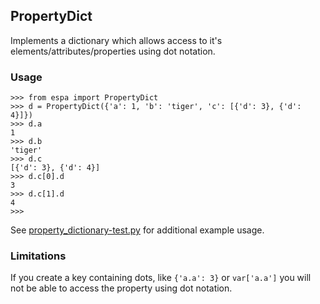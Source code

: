 ## PropertyDict
Implements a dictionary which allows access to it's elements/attributes/properties using dot notation.

### Usage

```
>>> from espa import PropertyDict
>>> d = PropertyDict({'a': 1, 'b': 'tiger', 'c': [{'d': 3}, {'d': 4}]})
>>> d.a
1
>>> d.b
'tiger'
>>> d.c
[{'d': 3}, {'d': 4}]
>>> d.c[0].d
3
>>> d.c[1].d
4
>>> 
```

See [property_dictionary-test.py](../../examples/property_dictionary-test.py) for additional example usage.

### Limitations
If you create a key containing dots, like ```{'a.a': 3}``` or ```var['a.a']``` you will not be able to access the property using dot notation.
